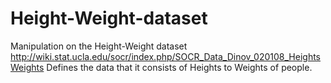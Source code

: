 # Height-Weight-dataset
Manipulation on the Height-Weight dataset
http://wiki.stat.ucla.edu/socr/index.php/SOCR_Data_Dinov_020108_HeightsWeights
Defines the data that it consists of Heights to Weights of people.

